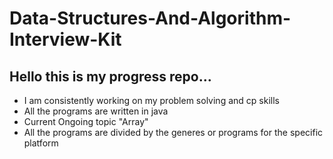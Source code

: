 # Data-Structures-And-Algorithm-Interview-Kit

## Hello this is my progress repo...
- I am consistently working on my problem solving and cp skills
- All the programs are written in java
- Current Ongoing topic "Array"
- All the programs are divided by the generes or programs for the specific platform
